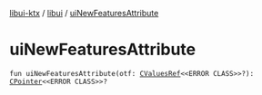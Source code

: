 [libui-ktx](../index.md) / [libui](index.md) / [uiNewFeaturesAttribute](./ui-new-features-attribute.md)

# uiNewFeaturesAttribute

`fun uiNewFeaturesAttribute(otf: `[`CValuesRef`](../kotlinx.cinterop/-c-values-ref/index.md)`<<ERROR CLASS>>?): `[`CPointer`](../kotlinx.cinterop/-c-pointer/index.md)`<<ERROR CLASS>>?`